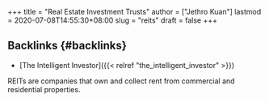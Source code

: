 +++
title = "Real Estate Investment Trusts"
author = ["Jethro Kuan"]
lastmod = 2020-07-08T14:55:30+08:00
slug = "reits"
draft = false
+++

## Backlinks {#backlinks}

- [The Intelligent Investor]({{< relref "the_intelligent_investor" >}})

REITs are companies that own and collect rent from commercial and residential properties.
